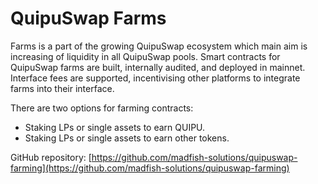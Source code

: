 # QuipuSwap Farms

Farms is a part of the growing QuipuSwap ecosystem which main aim is increasing of liquidity in all QuipuSwap pools. Smart contracts for QuipuSwap farms are built, internally audited, and deployed in mainnet. Interface fees are supported, incentivising other platforms to integrate farms into their interface.

There are two options for farming contracts:

* Staking LPs or single assets to earn QUIPU.
* Staking LPs or single assets to earn other tokens.

GitHub repository: [https://github.com/madfish-solutions/quipuswap-farming](https://github.com/madfish-solutions/quipuswap-farming)

